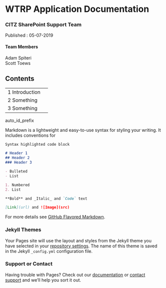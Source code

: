 # WTRP Application Documentation

### CITZ SharePoint Support Team
Published : 05-07-2019

#### Team Members
Adam Spiteri  
Scott Toews

                                                                                                      


## Contents

|               |               | 
| ------------- | -------------:|
| 1 Introduction     
| 2 Something 
| 3 Something 

auto_id_prefix  

Markdown is a lightweight and easy-to-use syntax for styling your writing. It includes conventions for

```markdown
Syntax highlighted code block

# Header 1
## Header 2
### Header 3

- Bulleted
- List

1. Numbered
2. List

**Bold** and _Italic_ and `Code` text

[Link](url) and ![Image](src)
```

For more details see [GitHub Flavored Markdown](https://guides.github.com/features/mastering-markdown/).

### Jekyll Themes

Your Pages site will use the layout and styles from the Jekyll theme you have selected in your [repository settings](https://github.com/ASpiteri-BCGov/SharePoint-CITZ-Projects/settings). The name of this theme is saved in the Jekyll `_config.yml` configuration file.

### Support or Contact

Having trouble with Pages? Check out our [documentation](https://help.github.com/categories/github-pages-basics/) or [contact support](https://github.com/contact) and we’ll help you sort it out.
